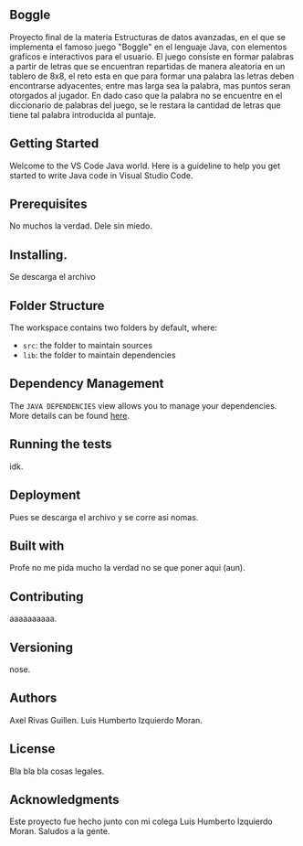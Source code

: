 ## Boggle

Proyecto final de la materia Estructuras de datos avanzadas, en el que se implementa el famoso juego "Boggle" en el lenguaje Java, con elementos graficos e interactivos para el usuario. El juego consiste en formar palabras a partir de letras que se encuentran repartidas de manera aleatoria en un tablero de 8x8, el reto esta en que para formar una palabra las letras deben encontrarse adyacentes, entre mas larga sea la palabra, mas puntos seran otorgados al jugador.
En dado caso que la palabra no se encuentre en el diccionario de palabras del juego, se le restara la cantidad de letras que tiene tal palabra introducida al puntaje.

## Getting Started

Welcome to the VS Code Java world. Here is a guideline to help you get started to write Java code in Visual Studio Code.

## Prerequisites

No muchos la verdad. Dele sin miedo.

## Installing.

Se descarga el archivo

## Folder Structure

The workspace contains two folders by default, where:

- `src`: the folder to maintain sources
- `lib`: the folder to maintain dependencies

## Dependency Management

The `JAVA DEPENDENCIES` view allows you to manage your dependencies. More details can be found [here](https://github.com/microsoft/vscode-java-pack/blob/master/release-notes/v0.9.0.md#work-with-jar-files-directly).

## Running the tests

idk.

## Deployment

Pues se descarga el archivo y se corre asi nomas.

## Built with

Profe no me pida mucho la verdad no se que poner aqui (aun).

## Contributing

aaaaaaaaaa.

## Versioning

nose.

## Authors

Axel Rivas Guillen.
Luis Humberto Izquierdo Moran.

## License

Bla bla bla cosas legales.

## Acknowledgments

Este proyecto fue hecho junto con mi colega Luis Humberto Izquierdo Moran.
Saludos a la gente.
